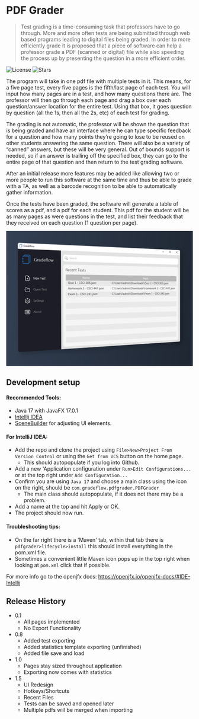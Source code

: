# PDF Grader
> Test grading is a time-consuming task that professors have to go through. More and more often tests are being submitted through web based programs leading to digital files being graded. In order to more efficiently grade it is proposed that a piece of software can help a professor grade a PDF (scanned or digital) file while also speeding the process up by presenting the question in a more efficient order.


![License][license-image]  ![Stars][stars-image]

The program will take in one pdf file with multiple tests in it. This means, for a five page test, every five pages is the fifth/last page of each test. You will input how many pages are in a test, and how many questions there are. The professor will then go through each page and drag a box over each question/answer location for the entire test. Using that box, it goes question by question (all the 1s, then all the 2s, etc) of each test for grading.

The grading is not automatic, the professor will be shown the question that is being graded and have an interface where he can type specific feedback for a question and how many points they’re going to lose to be reused on other students answering the same question. There will also be a variety of “canned” answers, but these will be very general. Out of bounds support is needed, so if an answer is trailing off the specified box, they can go to the entire page of that question and then return to the test grading software.

After an initial release more features may be added like allowing two or more people to run this software at the same time and thus be able to grade with a TA, as well as a barcode recognition to be able to automatically gather information.

Once the tests have been graded, the software will generate a table of scores as a pdf, and a pdf for each student. This pdf for the student will be as many pages as were questions in the test, and list their feedback that they received on each question (1 question per page).

![pdfGrader](PDFGrader.png)

## Development setup

#### Recommended Tools:
- Java 17 with JavaFX 17.0.1
- [Intellij IDEA](https://www.jetbrains.com/idea/)
- [SceneBuilder](https://gluonhq.com/products/scene-builder/) for adjusting UI elements.

#### For IntelliJ IDEA:
- Add the repo and clone the project using `File>New>Project From Version Control` or using the `Get from VCS` button on the home page.
  - This should autopopulate if you log into Github.
- Add a new 'Application configuration under `Run>Edit Configurations...` or at the top right under `Add Configuration...`
- Confirm you are using `Java 17` and choose a main class using the icon on the right, should be `com.gradeflow.pdfgrader.PDFGrader`
  - The main class should autopopulate, if it does not there may be a problem.
- Add a name at the top and hit Apply or OK.
- The project should now run.

#### Troubleshooting tips:
- On the far right there is a 'Maven' tab, within that tab there is `pdfgrader>lifecycle>install` this should install everything in the pom.xml file.
- Sometimes a convenient little Maven icon pops up in the top right when looking at `pom.xml` click that if possible. 


For more info go to the openjfx docs:
https://openjfx.io/openjfx-docs/#IDE-Intellij

## Release History

* 0.1
  * All pages implemented
  * No Export Functionality
* 0.8
  * Added test exporting
  * Added statistics template exporting (unfinished)
  * Added file save and load
* 1.0
  * Pages stay sized throughout application
  * Exporting now comes with statistics
* 1.5
  * UI Redesign
  * Hotkeys/Shortcuts
  * Recent Files
  * Tests can be saved and opened later
  * Multiple pdfs will be merged when importing


<!-- Markdown link & img dfn's -->
[license-image]: https://img.shields.io/github/license/colbehr/PDF-Grader?style=for-the-badge
[stars-image]: https://img.shields.io/github/stars/colbehr/PDF-Grader?style=for-the-badge

